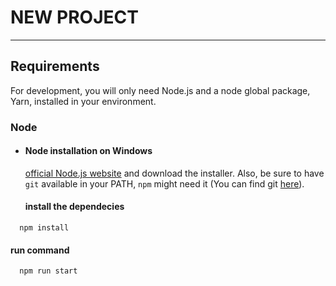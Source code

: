 # NEW PROJECT



---
## Requirements

For development, you will only need Node.js and a node global package, Yarn, installed in your environment.

### Node
- #### Node installation on Windows

  [official Node.js website](https://nodejs.org/) and download the installer.
  Also, be sure to have `git` available in your PATH, `npm` might need it (You can find git [here](https://git-scm.com/)).


  #### install the dependecies
```
  npm install 
```

  #### run command
```
  npm run start 
```




